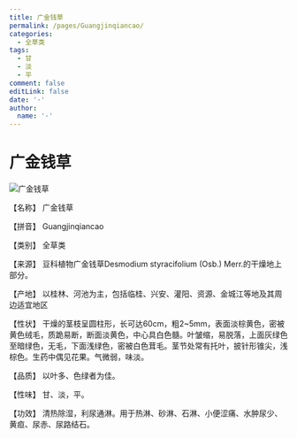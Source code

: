 ```yaml
---
title: 广金钱草
permalink: /pages/Guangjinqiancao/
categories: 
  - 全草类
tags: 
  - 甘
  - 淡
  - 平
comment: false
editLink: false
date: '·'
author: 
  name: '·'
---
```

# 广金钱草

![广金钱草](https://sys01.lib.hkbu.edu.hk/cmed/mmid/images/B00270.jpg)

<!-- more -->
【名称】	广金钱草	

【拼音】	Guangjinqiancao

【类别】	全草类

【来源】	豆科植物广金钱草Desmodium styracifolium (Osb.) Merr.的干燥地上部分。

【产地】	以桂林、河池为主，包括临桂、兴安、灌阳、资源、金城江等地及其周边适宜地区

【性状】	干燥的茎枝呈圆柱形，长可达60cm，粗2~5mm，表面淡棕黄色，密被黄色绒毛，质跪易断，断面淡黄色，中心具白色髓。叶皱缩，易脱落，上面灰绿色至暗绿色，无毛，下面浅绿色，密被白色茸毛。茎节处常有托叶，披针形锥尖，浅棕色。生药中偶见花果。气微弱，味淡。

【品质】	以叶多、色绿者为佳。

【性味】	甘、淡，平。

【功效】	清热除湿，利尿通淋。用于热淋、砂淋、石淋、小便涩痛、水肿尿少、黄疸、尿赤、尿路结石。
